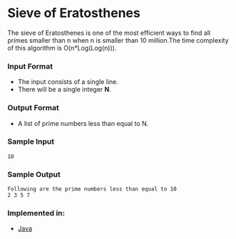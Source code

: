 # Sieve of Eratosthenes

The sieve of Eratosthenes is one of the most efficient ways to find all primes smaller than n when n is smaller than 10 million.The time complexity of this algorithm is O(n*Log(Log(n))).

### Input Format

- The input consists of a single line.
- There will be a single integer **N**.

### Output Format

- A list of prime numbers less than equal to N.

### Sample Input

```
10
```

### Sample Output

```
Following are the prime numbers less than equal to 10
2 3 5 7
```

### Implemented in:

- [Java](SieveOfEratosthenes.java)
